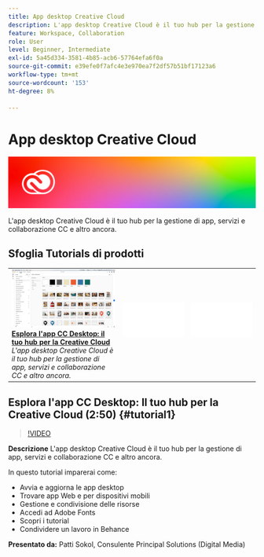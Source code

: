 ```yaml
---
title: App desktop Creative Cloud
description: L'app desktop Creative Cloud è il tuo hub per la gestione di app, servizi e collaborazione CC e altro ancora.
feature: Workspace, Collaboration
role: User
level: Beginner, Intermediate
exl-id: 5a45d334-3581-4b85-acb6-57764efa6f0a
source-git-commit: e39efe0f7afc4e3e970ea7f2df57b51bf17123a6
workflow-type: tm+mt
source-wordcount: '153'
ht-degree: 8%

---
```


# App desktop Creative Cloud

![Immagine esercitazione eroe](../assets/CCDA.jpg)

L&#39;app desktop Creative Cloud è il tuo hub per la gestione di app, servizi e collaborazione CC e altro ancora.

## Sfoglia Tutorials di prodotti

<table style="table-layout:fixed">
<tr>
 <td>
   <a href="creativeclouddesktopapp.md#tutorial1">
      <img alt="Esplora l&apos;app CC Desktop: il tuo hub per la Creative Cloud" src="../assets/ccda_overview_sokol_thumbnail.jpg" />
   </a>
    <div>
   <a href="creativeclouddesktopapp.md#tutorial1"><strong>Esplora l'app CC Desktop: il tuo hub per la Creative Cloud</strong></a>
    </div>
    <em>L'app desktop Creative Cloud è il tuo hub per la gestione di app, servizi e collaborazione CC e altro ancora.</em>
    <br>
  </td>
  <td>
    <img alt="Spaziatore" src="../assets/Whitespacer.png" />
    <div>
    <br>
  </td>
  <td>
    <img alt="Spaziatore" src="../assets/Whitespacer.png" />
    <div>
    <br>
  </td>
</tr>
</table>

## Esplora l&#39;app CC Desktop: Il tuo hub per la Creative Cloud (2:50) {#tutorial1}

>[!VIDEO](https://video.tv.adobe.com/v/327095?hidetitle=true)

**Descrizione**
L&#39;app desktop Creative Cloud è il tuo hub per la gestione di app, servizi e collaborazione CC e altro ancora.

In questo tutorial imparerai come:
* Avvia e aggiorna le app desktop
* Trovare app Web e per dispositivi mobili
* Gestione e condivisione delle risorse
* Accedi ad Adobe Fonts
* Scopri i tutorial
* Condividere un lavoro in Behance

**Presentato da:**
Patti Sokol, Consulente Principal Solutions (Digital Media)
